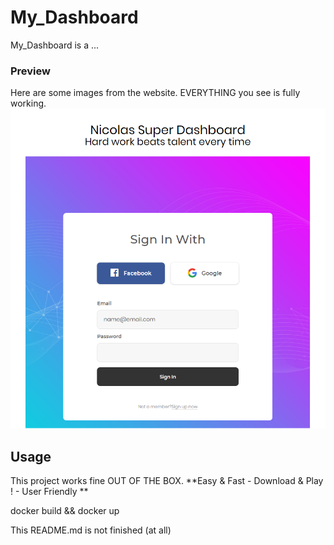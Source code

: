 # My_Dashboard
My_Dashboard is a ...


### Preview
Here are some images from the website. EVERYTHING you see is fully working.
![Settings](documentation/images/preview_connection_page.PNG)

## Usage

This project works fine OUT OF THE BOX. **Easy & Fast - Download & Play ! - User Friendly **

docker build && docker up

This README.md is not finished (at all)

